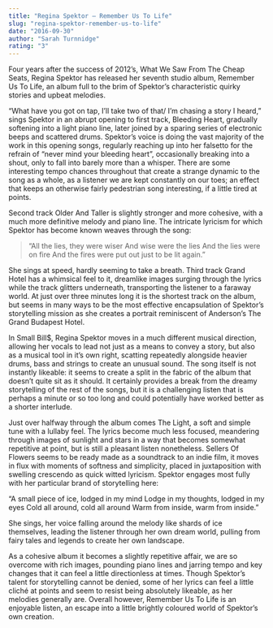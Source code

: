 ```yaml
---
title: "Regina Spektor – Remember Us To Life"
slug: "regina-spektor-remember-us-to-life"
date: "2016-09-30"
author: "Sarah Turnnidge"
rating: "3"
---
```


Four years after the success of 2012’s, What We Saw From The Cheap Seats, Regina Spektor has released her seventh studio album, Remember Us To Life, an album full to the brim of Spektor’s characteristic quirky stories and upbeat melodies.

“What have you got on tap, I’ll take two of that/ I’m chasing a story I heard,” sings Spektor in an abrupt opening to first track, Bleeding Heart, gradually softening into a light piano line, later joined by a sparing series of electronic beeps and scattered drums. Spektor’s voice is doing the vast majority of the work in this opening songs, regularly reaching up into her falsetto for the refrain of “never mind your bleeding heart”, occasionally breaking into a shout, only to fall into barely more than a whisper. There are some interesting tempo chances throughout that create a strange dynamic to the song as a whole, as a listener we are kept constantly on our toes; an effect that keeps an otherwise fairly pedestrian song interesting, if a little tired at points.

Second track Older And Taller is slightly stronger and more cohesive, with a much more definitive melody and piano line. The intricate lyricism for which Spektor has become known weaves through the song:

> “All the lies, they were wiser And wise were the lies And the lies were on fire And the fires were put out just to be lit again.”

She sings at speed, hardly seeming to take a breath. Third track Grand Hotel has a whimsical feel to it, dreamlike images surging through the lyrics while the track glitters underneath, transporting the listener to a faraway world. At just over three minutes long it is the shortest track on the album, but seems in many ways to be the most effective encapsulation of Spektor’s storytelling mission as she creates a portrait reminiscent of Anderson’s The Grand Budapest Hotel.

In Small Bill$, Regina Spektor moves in a much different musical direction, allowing her vocals to lead not just as a means to convey a story, but also as a musical tool in it’s own right, scatting repeatedly alongside heavier drums, bass and strings to create an unusual sound. The song itself is not instantly likeable: it seems to create a split in the fabric of the album that doesn’t quite sit as it should. It certainly provides a break from the dreamy storytelling of the rest of the songs, but it is a challenging listen that is perhaps a minute or so too long and could potentially have worked better as a shorter interlude.

Just over halfway through the album comes The Light, a soft and simple tune with a lullaby feel. The lyrics become much less focused, meandering through images of sunlight and stars in a way that becomes somewhat repetitive at point, but is still a pleasant listen nonetheless. Sellers Of Flowers seems to be ready made as a soundtrack to an indie film, it moves in flux with moments of softness and simplicity, placed in juxtaposition with swelling crescendo as quick witted lyricism. Spektor engages most fully with her particular brand of storytelling here:

“A small piece of ice, lodged in my mind Lodge in my thoughts, lodged in my eyes Cold all around, cold all around Warm from inside, warm from inside.”

She sings, her voice falling around the melody like shards of ice themselves, leading the listener through her own dream world, pulling from fairy tales and legends to create her own landscape.

As a cohesive album it becomes a slightly repetitive affair, we are so overcome with rich images, pounding piano lines and jarring tempo and key changes that it can feel a little directionless at times. Though Spektor’s talent for storytelling cannot be denied, some of her lyrics can feel a little cliché at points and seem to resist being absolutely likeable, as her melodies generally are. Overall however, Remember Us To Life is an enjoyable listen, an escape into a little brightly coloured world of Spektor’s own creation.
